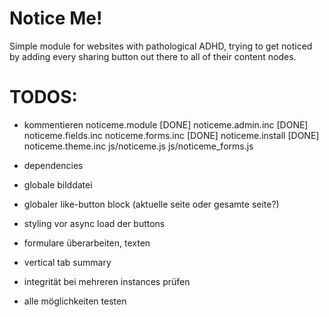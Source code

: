 Notice Me!
==========

Simple module for websites with pathological ADHD, trying to get noticed by adding every sharing button out there to all of their content nodes.

TODOS:
======

- kommentieren
    noticeme.module [DONE]
    noticeme.admin.inc [DONE]
    noticeme.fields.inc
    noticeme.forms.inc [DONE]
    noticeme.install [DONE]
    noticeme.theme.inc
    js/noticeme.js
    js/noticeme_forms.js

- dependencies
- globale bilddatei
- globaler like-button block (aktuelle seite oder gesamte seite?)
- styling vor async load der buttons
- formulare überarbeiten, texten
- vertical tab summary
- integrität bei mehreren instances prüfen
- alle möglichkeiten testen
